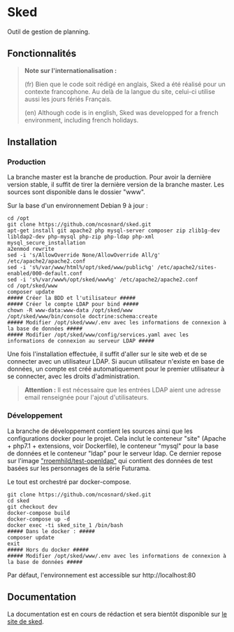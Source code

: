 # Sked

Outil de gestion de planning.

## Fonctionnalités

> **Note sur l'internationalisation :**
>
> (fr) Bien que le code soit rédigé en anglais, Sked a été réalisé pour un contexte francophone. Au delà de la langue du site, celui-ci utilise aussi les jours fériés Français.
>
> (en) Although code is in english, Sked was developped for a french environment, including french holidays.

## Installation

### Production

La branche master est la branche de production. Pour avoir la dernière version stable, il suffit de tirer la dernière version de la branche master. Les sources sont disponible dans le dossier "www".

Sur la base d'un environnement Debian 9 à jour : 

```
cd /opt
git clone https://github.com/ncosnard/sked.git
apt-get install git apache2 php mysql-server composer zip zlib1g-dev libldap2-dev php-mysql php-zip php-ldap php-xml
mysql_secure_installation
a2enmod rewrite
sed -i 's/AllowOverride None/AllowOverride All/g' /etc/apache2/apache2.conf
sed -i 's%/var/www/html%/opt/sked/www/public%g' /etc/apache2/sites-enabled/000-default.conf
sed -i 's%/var/www%/opt/sked/www%g' /etc/apache2/apache2.conf
cd /opt/sked/www
composer update
##### Créer la BDD et l'utilisateur #####
##### Créer le compte LDAP pour bind #####
chown -R www-data:www-data /opt/sked/www
/opt/sked/www/bin/console doctrine:schema:create
##### Modifier /opt/sked/www/.env avec les informations de connexion à la base de données #####
##### Modifier /opt/sked/www/config/services.yaml avec les informations de connexion au serveur LDAP #####
```

Une fois l'installation effectuée, il suffit d'aller sur le site web et de se connecter avec un utilisateur LDAP. Si aucun utilisateur n'existe en base de données, un compte est créé automatiquement pour le premier utilisateur à se connecter, avec les droits d'administration.

> **Attention :**
> Il est nécessaire que les entrées LDAP aient une adresse email renseignée pour l'ajout d'utilisateurs.

### Développement

La branche de développement contient les sources ainsi que les configurations docker pour le projet. Cela inclut le conteneur "site" (Apache + php7.1 + extensions, voir Dockerfile), le conteneur "mysql" pour la base de données et le conteneur "ldap" pour le serveur ldap. Ce dernier repose sur l'image ["rroemhild/test-openldap"](https://github.com/rroemhild/docker-test-openldap) qui contient des données de test basées sur les personnages de la série Futurama.

Le tout est orchestré par docker-compose.

```
git clone https://github.com/ncosnard/sked.git
cd sked
git checkout dev
docker-compose build
docker-compose up -d
docker exec -ti sked_site_1 /bin/bash
##### Dans le docker : #####
composer update
exit
##### Hors du docker #####
##### Modifier /opt/sked/www/.env avec les informations de connexion à la base de données #####
```

Par défaut, l'environnement est accessible sur http://localhost:80

## Documentation

La documentation est en cours de rédaction et sera bientôt disponible sur [le site de sked](https://sked.team).
